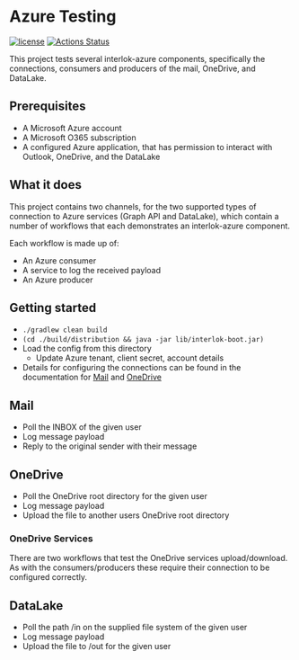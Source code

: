 # Azure Testing

[![license](https://img.shields.io/github/license/interlok-testing/testing_azure.svg)](https://github.com/interlok-testing/testing_azure/blob/develop/LICENSE)
[![Actions Status](https://github.com/interlok-testing/testing_azure/actions/workflows/gradle-build.yml/badge.svg)](https://github.com/interlok-testing/testing_azure/actions/workflows/gradle-build.yml)

This project tests several interlok-azure components, specifically the
connections, consumers and producers of the mail, OneDrive, and
DataLake.

## Prerequisites

* A Microsoft Azure account
* A Microsoft O365 subscription
* A configured Azure application, that has permission to interact with
  Outlook, OneDrive, and the DataLake

## What it does

This project contains two channels, for the two supported types of
connection to Azure services (Graph API and DataLake), which contain a
number of workflows that each demonstrates an interlok-azure component.

Each workflow is made up of:

* An Azure consumer
* A service to log the received payload
* An Azure producer

## Getting started

* `./gradlew clean build`
* `(cd ./build/distribution && java -jar lib/interlok-boot.jar)`
* Load the config from this directory
  - Update Azure tenant, client secret, account details
* Details for configuring the connections can be found in the
  documentation for [Mail]() and [OneDrive]()

## Mail

* Poll the INBOX of the given user
* Log message payload
* Reply to the original sender with their message

## OneDrive

* Poll the OneDrive root directory for the given user
* Log message payload
* Upload the file to another users OneDrive root directory

### OneDrive Services

There are two workflows that test the OneDrive services upload/download.
As with the consumers/producers these require their connection to be
configured correctly.

## DataLake

* Poll the path /in on the supplied file system of the given user
* Log message payload
* Upload the file to /out for the given user

[Mail]: https://interlok.adaptris.net/interlok-docs/#/pages/cookbook/cookbook-o365
[OneDrive]: https://interlok.adaptris.net/interlok-docs/#/pages/cookbook/cookbook-1drive

